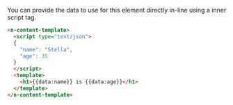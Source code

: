 
You can provide the data to use for this element directly in-line using a inner script tag.

```html
<n-content-template>
  <script type="text/json">
  {
    "name": "Stella",
    "age": 35
  }
  </script>
  <template>
    <h1>{{data:name}} is {{data:age}}</h1>
  </template>
</n-content-template>
```
